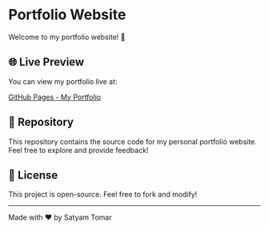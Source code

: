 # Portfolio Website

Welcome to my portfolio website! 🚀

## 🌐 Live Preview
You can view my portfolio live at:

[GitHub Pages - My Portfolio](https://satyam-jaat.github.io/My-Portfolio-/)

## 📂 Repository
This repository contains the source code for my personal portfolio website. Feel free to explore and provide feedback!


## 📝 License
This project is open-source. Feel free to fork and modify!

---
Made with ❤️ by Satyam Tomar
